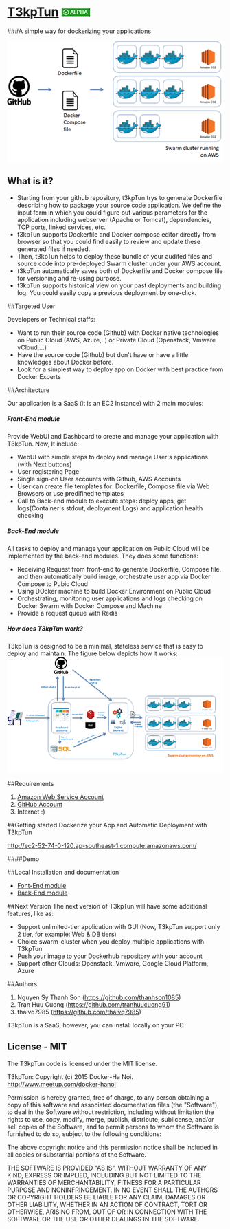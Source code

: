 # [T3kpTun](https://github.com/dockerhn/GHD3/) ![T3kpTun Status](resources/versionstatus.png "Version Status")
###A simple way for dockerizing your applications

![Dockerhanoi Tool](resources/Idea_definition.png "T3kpTun definition")

## What is it?

* Starting from your github repository, t3kpTun trys to generate Dockerfile describing how to package your source code application. We define the input form in which you could figure out various parameters for the application including webserver (Apache or Tomcat), dependencies, TCP ports, linked services, etc. 
* t3kpTun supports Dockerfile and Docker compose editor directly from browser so that you could find easily to review and update these generated files if needed.
* Then, t3kpTun helps to deploy these bundle of your audited files and source code into pre-deployed Swarm cluster under your AWS account.
* t3kpTun automatically saves both of Dockerfile and Docker compose file for versioning and re-using purpose.
* t3kpTun supports historical view on your past deployments and building log. You could easily copy a previous deployment by one-click.

##Targeted User

Developers or Technical staffs:
* Want to run their source code (Github) with Docker native technologies on Public Cloud (AWS, Azure,..) or Private Cloud (Openstack, Vmware vCloud,...)
* Have the source code (Github) but don't have or have a little knowledges about Docker before.
* Look for a simplest way to deploy app on Docker with best practice from Docker Experts

##Architecture

Our application is a SaaS (it is an EC2 Instance) with 2 main modules:

##### Front-End module
   
Provide WebUI and Dashboard to create and manage your application with T3kpTun. Now, It include:
   * WebUI with simple steps to deploy and manage User's applications (with Next buttons)
   * User registering Page
   * Single sign-on User accounts with Github, AWS Accounts
   * User can create file templates for: Dockerfile, Compose file via Web Browsers or use predifined templates 
   * Call to Back-end module to execute steps: deploy apps, get logs(Container's stdout, deployment Logs) and application      health checking

##### Back-End module

All tasks to deploy and manage your application on Public Cloud will be implemented by the back-end modules. They does some functions:
   * Receiving Request from front-end to generate Dockerfile, Compose file. and then automatically build image, orchestrate user app via Docker Compose to Pubic Cloud
   * Using DOcker machine to build Docker Environment on Public Cloud
   * Orchestrating, monitoring user applications and logs checking on Docker Swarm with Docker Compose and Machine
   * Provide a request queue with Redis

##### How does T3kpTun work?
T3kpTun is designed to be a minimal, stateless service that is easy to deploy and maintain. The figure below depicts how it works:
![Dockerhanoi Tool](resources/appflow.png "T3kpTun Flows")

##Requirements

1. [Amazon Web Service Account](https://aws.amazon.com/) 
2. [GitHub Account](https://github.com/) 
3. Internet :)

##Getting started
Dockerize your App and Automatic Deployment with T3kpTun

http://ec2-52-74-0-120.ap-southeast-1.compute.amazonaws.com/

####Demo

##Local Installation and documentation
* [Font-End module](fe/)
* [Back-End module](be/)

##Next Version
The next version of T3kpTun will have some additional features, like as:
* Support unlimited-tier application with GUI (Now, T3kpTun support only 2 tier, for example: Web & DB tiers)
* Choice swarm-cluster when you deploy multiple applications with T3kpTun
* Push your image to your Dockerhub repository with your account
* Support other Clouds: Openstack, Vmware, Google Cloud Platform, Azure

##Authors

1. Nguyen Sy Thanh Son (https://github.com/thanhson1085)
2. Tran Huu Cuong (https://github.com/tranhuucuong91)
3. thaivq7985 (https://github.com/thaivq7985)

T3kpTun is a SaaS, however, you can install locally on your PC

## License - MIT

The T3kpTun code is licensed under the MIT license.

T3kpTun: Copyright (c) 2015 Docker-Ha Noi. http://www.meetup.com/docker-hanoi

Permission is hereby granted, free of charge, to any person obtaining a copy
of this software and associated documentation files (the "Software"), to deal
in the Software without restriction, including without limitation the rights
to use, copy, modify, merge, publish, distribute, sublicense, and/or sell
copies of the Software, and to permit persons to whom the Software is
furnished to do so, subject to the following conditions:

The above copyright notice and this permission notice shall be included in
all copies or substantial portions of the Software.

THE SOFTWARE IS PROVIDED "AS IS", WITHOUT WARRANTY OF ANY KIND, EXPRESS OR
IMPLIED, INCLUDING BUT NOT LIMITED TO THE WARRANTIES OF MERCHANTABILITY,
FITNESS FOR A PARTICULAR PURPOSE AND NONINFRINGEMENT. IN NO EVENT SHALL THE
AUTHORS OR COPYRIGHT HOLDERS BE LIABLE FOR ANY CLAIM, DAMAGES OR OTHER
LIABILITY, WHETHER IN AN ACTION OF CONTRACT, TORT OR OTHERWISE, ARISING FROM,
OUT OF OR IN CONNECTION WITH THE SOFTWARE OR THE USE OR OTHER DEALINGS IN
THE SOFTWARE.
